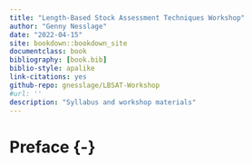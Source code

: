 ```yaml
--- 
title: "Length-Based Stock Assessment Techniques Workshop"
author: "Genny Nesslage"
date: "2022-04-15"
site: bookdown::bookdown_site
documentclass: book
bibliography: [book.bib]
biblio-style: apalike
link-citations: yes
github-repo: gnesslage/LBSAT-Workshop
#url: ''
description: "Syllabus and workshop materials"
---
```


# Preface {-}


